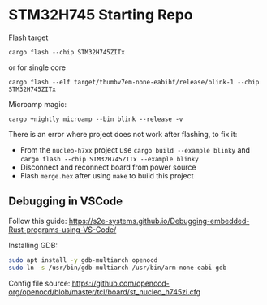 # STM32H745 Starting Repo
Flash target

```
cargo flash --chip STM32H745ZITx
```

or for single core

```
cargo flash --elf target/thumbv7em-none-eabihf/release/blink-1 --chip STM32H745ZITx
```

Microamp magic:

```
cargo +nightly microamp --bin blink --release -v
```

There is an error where project does not work after flashing, to fix it:

- From the `nucleo-h7xx` project use `cargo build --example blinky` and `cargo flash --chip STM32H745ZITx --example blinky`
- Disconnect and reconnect board from power source
- Flash `merge.hex` after using `make` to build this project

## Debugging in VSCode

Follow this guide: https://s2e-systems.github.io/Debugging-embedded-Rust-programs-using-VS-Code/

Installing GDB:

```bash
sudo apt install -y gdb-multiarch openocd
sudo ln -s /usr/bin/gdb-multiarch /usr/bin/arm-none-eabi-gdb
```

Config file source: https://github.com/openocd-org/openocd/blob/master/tcl/board/st_nucleo_h745zi.cfg
